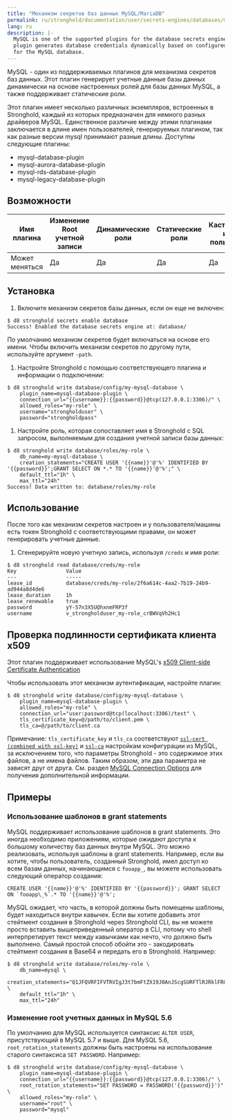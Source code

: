 ```yaml
---
title: "Механизм секретов баз данных MySQL/MariaDB"
permalink: ru/stronghold/documentation/user/secrets-engines/databases/mysql.html
lang: ru
description: |-
  MySQL is one of the supported plugins for the database secrets engine. This
  plugin generates database credentials dynamically based on configured roles
  for the MySQL database.
---
```


MySQL - один из поддерживаемых плагинов для механизма секретов баз данных.
Этот плагин генерирует учетные данные базы данных динамически на основе
настроенных ролей для базы данных MySQL, а также поддерживает статические роли.

Этот плагин имеет несколько различных экземпляров, встроенных в Stronghold,
каждый из которых предназначен для немного разных драйверов MySQL. Единственное
различие между этими плагинами заключается в длине имен пользователей,
генерируемых плагином, так как разные версии mysql принимают разные длины.
Доступны следующие плагины:

- mysql-database-plugin
- mysql-aurora-database-plugin
- mysql-rds-database-plugin
- mysql-legacy-database-plugin

## Возможности

| Имя плагина                     | Изменение Root учетной записи | Динамические роли | Статические роли | Кастомизация имени пользователя |
|---------------------------------|-------------------------------|-------------------|------------------|---------------------------------|
| Может меняться                  | Да                            | Да                | Да               | Да                              |

## Установка

1. Включите механизм секретов базы данных, если он еще не включен:

```text
$ d8 stronghold secrets enable database
Success! Enabled the database secrets engine at: database/
```

   По умолчанию механизм секретов будет включаться на основе его имени.
   Чтобы включить механизм секретов по другому пути, используйте аргумент `-path`.

1. Настройте Stronghold с помощью соответствующего плагина и информации о подключении:

```text
$ d8 stronghold write database/config/my-mysql-database \
    plugin_name=mysql-database-plugin \
    connection_url="{{username}}:{{password}}@tcp(127.0.0.1:3306)/" \
    allowed_roles="my-role" \
    username="strongholduser" \
    password="strongholdpass"
```

1. Настройте роль, которая сопоставляет имя в Stronghold с SQL запросом,
   выполняемым для создания учетной записи базы данных:

```text
$ d8 stronghold write database/roles/my-role \
    db_name=my-mysql-database \
    creation_statements="CREATE USER '{{name}}'@'%' IDENTIFIED BY '{{password}}';GRANT SELECT ON *.* TO '{{name}}'@'%';" \
    default_ttl="1h" \
    max_ttl="24h"
Success! Data written to: database/roles/my-role
```

## Использование

После того как механизм секретов настроен и у пользователя/машины есть токен Stronghold с
соответствующими правами, он может генерировать учетные данные.

1. Сгенерируйте новую учетную запись, используя `/creds` и имя роли:

```text
$ d8 stronghold read database/creds/my-role
Key                Value
---                -----
lease_id           database/creds/my-role/2f6a614c-4aa2-7b19-24b9-ad944a8d4de6
lease_duration     1h
lease_renewable    true
password           yY-57n3X5UQhxnmFRP3f
username           v_strongholduser_my-role_crBWVqVh2Hc1
```

## Проверка подлинности сертификата клиента x509

Этот плагин поддерживает использование MySQL's [x509 Client-side Certificate Authentication](https://dev.mysql.com/doc/refman/8.0/en/using-encrypted-connections.html#using-encrypted-connections-client-side-configuration)

Чтобы использовать этот механизм аутентификации, настройте плагин:

```shell-session
$ d8 stronghold write database/config/my-mysql-database \
    plugin_name=mysql-database-plugin \
    allowed_roles="my-role" \
    connection_url="user:password@tcp(localhost:3306)/test" \
    tls_certificate_key=@/path/to/client.pem \
    tls_ca=@/path/to/client.ca
```

Примечание: `tls_certificate_key` и `tls_ca` соответствуют [`ssl-cert (combined with ssl-key)`](https://dev.mysql.com/doc/refman/8.0/en/connection-options.html#option_general_ssl-cert)
и [`ssl-ca`](https://dev.mysql.com/doc/refman/8.0/en/connection-options.html#option_general_ssl-ca) настройкам конфигурации из MySQL, за исключением того, что параметры
Stronghold - это содержимое этих файлов, а не имена файлов. Таким образом, эти два
параметра не зависят друг от друга. См. раздел [MySQL Connection Options](https://dev.mysql.com/doc/refman/8.0/en/connection-options.html)
для получения дополнительной информации.

## Примеры

### Использование шаблонов в grant statements

MySQL поддерживает использование шаблонов в grant statements. Это иногда необходимо приложениям,
которые ожидают доступа к большому количеству баз данных внутри MySQL.
Это можно реализовать, используя шаблоны в grant statements. Например, если
вы хотите, чтобы пользователь, созданный Stronghold, имел доступ ко всем
базам данных, начинающимся с `fooapp_`, вы можете использовать следующий оператор создания:

```text
CREATE USER '{{name}}'@'%' IDENTIFIED BY '{{password}}'; GRANT SELECT ON `fooapp\_%`.* TO '{{name}}'@'%';
```

MySQL ожидает, что часть, в которой должны быть помещены шаблоны, будет находиться
внутри кавычек. Если вы хотите добавить этот стейтмент создания в Stronghold
через Stronghold CLI, вы не можете просто вставить вышеприведенный оператор в
CLI, потому что shell интерпретирует текст между кавычками
как нечто, что должно быть выполнено. Самый простой способ обойти это - закодировать
стейтмент создания в Base64 и передать его в Stronghold.
Например:

```shell-session
$ d8 stronghold write database/roles/my-role \
    db_name=mysql \
    creation_statements="Q1JFQVRFIFVTRVIgJ3t7bmFtZX19J0AnJScgSURFTlRJRklFRCBCWSAne3twYXNzd29yZH19JzsgR1JBTlQgU0VMRUNUIE9OIGBmb29hcHBcXyVgLiogVE8gJ3t7bmFtZX19J0AnJSc7" \
    default_ttl="1h" \
    max_ttl="24h"
```

### Изменение root учетных данных in MySQL 5.6

По умолчанию для MySQL используется синтаксис `ALTER USER`, присутствующий в MySQL 5.7 и выше.
Для MySQL 5.6, `root_rotation_statements`
должны быть настроены на использование старого синтаксиса `SET PASSWORD`.
Например:

```shell-session
$ d8 stronghold write database/config/my-mysql-database \
    plugin_name=mysql-database-plugin \
    connection_url="{{username}}:{{password}}@tcp(127.0.0.1:3306)/" \
    root_rotation_statements="SET PASSWORD = PASSWORD('{{password}}')" \
    allowed_roles="my-role" \
    username="root" \
    password="mysql"
```
